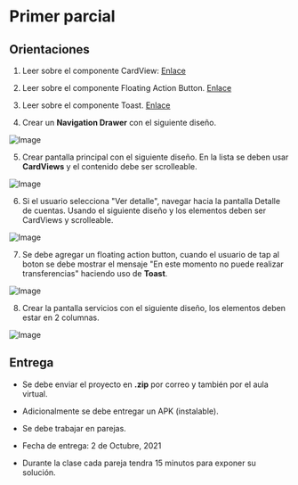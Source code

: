 # Primer parcial

## Orientaciones

1. Leer sobre el componente CardView: [Enlace](https://developer.android.com/guide/topics/ui/layout/cardview)

2. Leer sobre el componente Floating Action Button. [Enlace](https://developer.android.com/guide/topics/ui/floating-action-button)

3. Leer sobre el componente Toast. [Enlace](https://developer.android.com/guide/topics/ui/notifiers/toasts)

4. Crear un **Navigation Drawer** con el siguiente diseño.

![Image](./images/47.png)

5. Crear pantalla principal con el siguiente diseño. En la lista se deben usar **CardViews** y el contenido debe ser scrolleable.

![Image](./images/48.png)

6. Si el usuario selecciona "Ver detalle", navegar hacia la pantalla Detalle de cuentas. Usando el siguiente diseño y los elementos deben ser CardViews y scrolleable.

![Image](./images/49.png)

7. Se debe agregar un floating action button, cuando el usuario de tap al boton se debe mostrar el mensaje "En este momento no puede realizar transferencias" haciendo uso de **Toast**.

![Image](./images/50.png)

8. Crear la pantalla servicios con el siguiente diseño, los elementos deben estar en 2 columnas.

![Image](./images/51.png)

## Entrega

* Se debe enviar el proyecto en **.zip** por correo y también por el aula virtual.

* Adicionalmente se debe entregar un APK (instalable).

* Se debe trabajar en parejas.

* Fecha de entrega: 2 de Octubre, 2021

* Durante la clase cada pareja tendra 15 minutos para exponer su solución.
